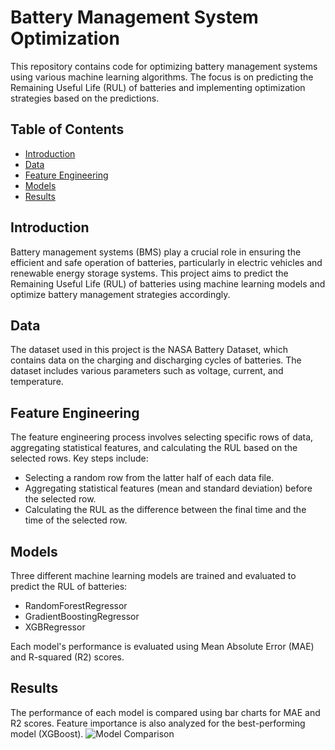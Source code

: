 # Battery Management System Optimization

This repository contains code for optimizing battery management systems using various machine learning algorithms. The focus is on predicting the Remaining Useful Life (RUL) of batteries and implementing optimization strategies based on the predictions.

## Table of Contents
- [Introduction](#introduction)
- [Data](#data)
- [Feature Engineering](#feature-engineering)
- [Models](#models)
- [Results](#results)

## Introduction

Battery management systems (BMS) play a crucial role in ensuring the efficient and safe operation of batteries, particularly in electric vehicles and renewable energy storage systems. This project aims to predict the Remaining Useful Life (RUL) of batteries using machine learning models and optimize battery management strategies accordingly.

## Data

The dataset used in this project is the NASA Battery Dataset, which contains data on the charging and discharging cycles of batteries. The dataset includes various parameters such as voltage, current, and temperature.

## Feature Engineering

The feature engineering process involves selecting specific rows of data, aggregating statistical features, and calculating the RUL based on the selected rows. Key steps include:
- Selecting a random row from the latter half of each data file.
- Aggregating statistical features (mean and standard deviation) before the selected row.
- Calculating the RUL as the difference between the final time and the time of the selected row.

## Models

Three different machine learning models are trained and evaluated to predict the RUL of batteries:
- RandomForestRegressor
- GradientBoostingRegressor
- XGBRegressor

Each model's performance is evaluated using Mean Absolute Error (MAE) and R-squared (R2) scores.

## Results

The performance of each model is compared using bar charts for MAE and R2 scores. Feature importance is also analyzed for the best-performing model (XGBoost).
![Model Comparison](https://github.com/KavilaViswanathan/Optimizing-Battery-Management-System-Using-AI/assets/140960627/3de97250-1e58-4f5e-8e97-a0bd7ecf9dbe)
